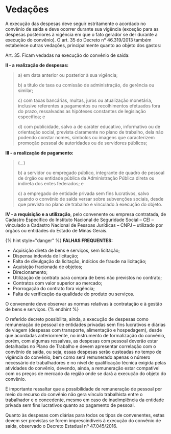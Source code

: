 # Vedações

A execução das despesas deve seguir estritamente o acordado no convênio de saída e deve ocorrer durante sua vigência (exceção para as despesas posteriores à vigência em que o fato gerador se der durante a execução do convênio). O art. 35 do Decreto n° 46.319/2013 também estabelece outras vedações, principalmente quanto ao objeto dos gastos:

Art. 35. Ficam vedadas na execução do convênio de saída:

**II - a realização de despesas:**&#x20;

> a) em data anterior ou posterior à sua vigência;
>
> b) a título de taxa ou comissão de administração, de gerência ou similar;&#x20;
>
> c) com taxas bancárias, multas, juros ou atualização monetária, inclusive referentes a pagamentos ou recolhimentos efetuados fora do prazo, ressalvadas as hipóteses constantes de legislação específica; e&#x20;
>
> d) com publicidade, salvo a de caráter educativo, informativo ou de orientação social, prevista claramente no plano de trabalho, dela não podendo constar nomes, símbolos ou imagens que caracterizem promoção pessoal de autoridades ou de servidores públicos;&#x20;

**III - a realização de pagamento:**&#x20;

> (...)&#x20;
>
> b) a servidor ou empregado público, integrante de quadro de pessoal de órgão ou entidade pública da Administração Pública direta ou indireta dos entes federados; e&#x20;
>
> c) a empregado de entidade privada sem fins lucrativos, salvo quando o convênio de saída versar sobre subvenções sociais, desde que previsto no plano de trabalho e vinculado à execução do objeto.&#x20;

**IV - a requisição e a utilização**, pelo convenente ou empresa contratada, de Cadastro Específico do Instituto Nacional de Seguridade Social – CEI – vinculado a Cadastro Nacional de Pessoas Jurídicas – CNPJ – utilizado por órgãos ou entidades do Estado de Minas Gerais.

{% hint style="danger" %}
**FALHAS FREQUENTES:**

* Aquisição direta de bens e serviços, sem licitação;&#x20;
* Dispensa indevida de licitação;&#x20;
* Falta de divulgação da licitação, indícios de fraude na licitação;&#x20;
* Aquisição fracionada de objetos;&#x20;
* Direcionamento;&#x20;
* Utilização de contrato para compra de bens não previstos no contrato;
* Contratos com valor superior ao mercado;&#x20;
* Prorrogação do contrato fora vigência;
* Falta de verificação da qualidade do produto ou serviços.&#x20;



O convenente deve observar as normas relativas à contratação e à gestão de bens e serviços.
{% endhint %}

O referido decreto possibilita, ainda, a execução de despesas como remuneração de pessoal de entidades privadas sem fins lucrativos e diárias de viagem (despesas com transporte, alimentação e hospedagem), desde que acordadas anteriormente, no instrumento de formalização do convênio, porém, com algumas ressalvas, as despesas com pessoal deverão estar detalhadas no Plano de Trabalho e devem apresentar correlação com o convênio de saída, ou seja, essas despesas serão custeadas no tempo de vigência do convênio, bem como será remunerado apenas o número necessário de trabalhadores e no nível de qualificação técnica exigida pelas atividades do convênio, devendo, ainda, a remuneração estar compatível com os preços de mercado da região onde se dará a execução do objeto do convênio.

É importante ressaltar que a possibilidade de remuneração de pessoal por meio do recurso do convênio não gera vínculo trabalhista entre o trabalhador e o concedente, mesmo em caso de inadimplência da entidade privada sem fins lucrativos quanto ao pagamento de pessoal.

Quanto às despesas com diárias para todos os tipos de convenentes, estas devem ser previstas se forem imprescindíveis à execução do convênio de saída, observado o Decreto Estadual nº 47.045/2016.
